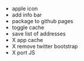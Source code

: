 - apple icon
- add info bar
- package to github pages
- toggle cache
- save list of addresses
- X app cache
- X remove twitter bootstrap
- X port JS